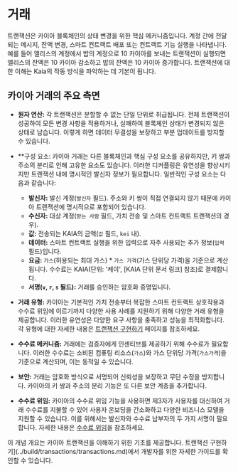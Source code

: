 # 거래

트랜잭션은 카이아 블록체인의 상태 변경을 위한 핵심 메커니즘입니다. 계정 간에 전달되는 메시지, 잔액 변경, 스마트 컨트랙트 배포 또는 컨트랙트 기능 실행을 나타냅니다. 예를 들어 앨리스의 계정에서 밥의 계정으로 10 카이아를 보내는 트랜잭션이 실행되면 앨리스의 잔액은 10 카이아 감소하고 밥의 잔액은 10 카이아 증가합니다. 트랜잭션에 대한 이해는 Kaia의 작동 방식을 파악하는 데 기본이 됩니다.

## 카이아 거래의 주요 측면

- **원자 연산:** 각 트랜잭션은 분할할 수 없는 단일 단위로 취급됩니다. 전체 트랜잭션이 성공하여 모든 변경 사항을 적용하거나, 실패하여 블록체인 상태가 변경되지 않은 상태로 남습니다. 이렇게 하면 데이터 무결성을 보장하고 부분 업데이트를 방지할 수 있습니다.

- \*\*구성 요소: 카이아 거래는 다른 블록체인과 핵심 구성 요소를 공유하지만, 키 쌍과 주소의 분리로 인해 고유한 요소도 있습니다. 이러한 디커플링은 유연성을 향상시키지만 트랜잭션 내에 명시적인 발신자 정보가 필요합니다. 일반적인 구성 요소는 다음과 같습니다:
  - **발신자:** 발신 계정(`발신자` 필드).  주소와 키 쌍이 직접 연결되지 않기 때문에 카이아 트랜잭션에 명시적으로 포함되어 있습니다.
  - **수신자:** 대상 계정(`받는 사람` 필드, 가치 전송 및 스마트 컨트랙트 트랜잭션의 경우).
  - **값:** 전송되는 KAIA의 금액(`값` 필드, `kei` 내).
  - **데이터:** 스마트 컨트랙트 실행을 위한 입력으로 자주 사용되는 추가 정보(`입력` 필드)입니다.
  - **요금:** `가스`(허용되는 최대 가스) \* `가스 가격`(가스 단위당 가격)을 기준으로 계산됩니다.  수수료는 KAIA(단위: '케이', [KAIA 단위 문서 링크] 참조)로 결제합니다.
  - **서명(`v`, `r`, `s` 필드):** 거래를 승인하는 암호화 증명입니다.

- **거래 유형:** 카이아는 기본적인 가치 전송부터 복잡한 스마트 컨트랙트 상호작용과 수수료 위임에 이르기까지 다양한 사용 사례를 지원하기 위해 다양한 거래 유형을 제공합니다. 이러한 유연성은 다양한 요구 사항을 충족하고 성능을 최적화합니다. 각 유형에 대한 자세한 내용은 [트랜잭션 구현하기](../build/transactions/transactions.md#transaction-types) 페이지를 참조하세요.

- **수수료 메커니즘:** 거래에는 검증자에게 인센티브를 제공하기 위해 수수료가 필요합니다. 이러한 수수료는 소비된 컴퓨팅 리소스(`가스`)와 가스 단위당 가격(`가스가격`)을 기준으로 계산되며, 이는 동적일 수 있습니다.

- **보안:** 거래는 암호화 방식으로 서명되어 신뢰성을 보장하고 무단 수정을 방지합니다. 카이아의 키 쌍과 주소의 분리 기능은 또 다른 보안 계층을 추가합니다.

- **수수료 위임:** 카이아의 수수료 위임 기능을 사용하면 제3자가 사용자를 대신하여 거래 수수료를 지불할 수 있어 사용자 온보딩을 간소화하고 다양한 비즈니스 모델을 지원할 수 있습니다.  이를 위해서는 발신자와 수수료 납부자의 두 가지 서명이 필요합니다. 자세한 내용은 [수수료 위임](../build/transactions/fee-delegation.md)을 참조하세요.

이 개념 개요는 카이아 트랜잭션을 이해하기 위한 기초를 제공합니다. 트랜잭션 구현하기](../build/transactions/transactions.md)에서 개발자를 위한 자세한 가이드를 확인할 수 있습니다.
